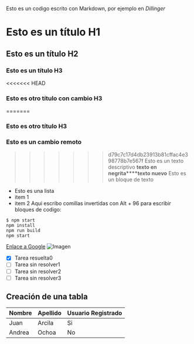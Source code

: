 Esto es un codigo escrito con Markdown, por ejemplo en *Dillinger*
# Esto es un título H1
## Esto es un título H2
### Esto es un título H3
<<<<<<< HEAD
### Esto es otro título con cambio H3
=======
### Esto es otro título H3
### Esto es un cambio remoto
>>>>>>> d79c7c17d4db23913b81cffac4e398778b7e567f
Esto es un texto descriptivo **texto en negrita****texto nuevo**
> Esto es un bloque de texto
- Esto es una lista
- item 1
- item 2
Aqui escribo comillas invertidas con Alt + 96 para escribir bloques de codigo: 
```
$ npm start
npm install
npm run build
npm start
```
[Enlace a Google](https://www.google.com)
![Imagen](https://placekitten.com/640/360)
- [x] Tarea resuelta0
- [ ] Tarea sin resolver1
- [ ] Tarea sin resolver2
- [ ] Tarea sin resolver3

## Creación de una tabla
| Nombre	| Apellido| Usuario Registrado|
| ---------		|--------	|--------	|
| Juan	| Arcila| Si |
| Andrea | Ochoa| No |
 
